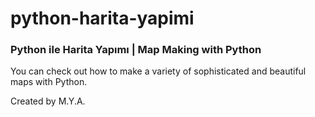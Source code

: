 # python-harita-yapimi
### Python ile Harita Yapımı | Map Making with Python

You can check out how to make a variety of sophisticated and beautiful maps with Python.

Created by M.Y.A.
